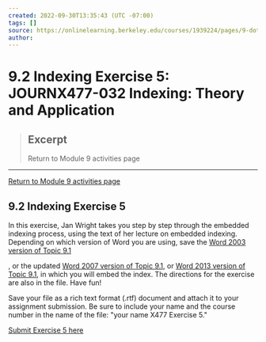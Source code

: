 ```yaml
---
created: 2022-09-30T13:35:43 (UTC -07:00)
tags: []
source: https://onlinelearning.berkeley.edu/courses/1939224/pages/9-dot-2-indexing-exercise-5
author: 
---
```


# 9.2 Indexing Exercise 5: JOURNX477-032 Indexing: Theory and Application

> ## Excerpt
> Return to Module 9 activities page

---
[Return to Module 9 activities page](https://onlinelearning.berkeley.edu/courses/1939224/pages/module-9 "Module 9")

## 9.2 Indexing Exercise 5

In this exercise, Jan Wright takes you step by step through the embedded indexing process, using the text of her lecture on embedded indexing. Depending on which version of Word you are using, save the [Word 2003 version of Topic 9.1](https://onlinelearning.berkeley.edu/courses/1939224/files/233565731/download?wrap=1 "m9_ex5_word2003.doc")

, or the updated [Word 2007 version of Topic 9.1](https://onlinelearning.berkeley.edu/courses/1939224/files/233565733/download?wrap=1 "m9_ex5_word2007.doc"), or [Word 2013 version of Topic 9.1](https://onlinelearning.berkeley.edu/courses/1939224/files/233565915/download?wrap=1 "m9-ex5-word2013.doc"), in which you will embed the index. The directions for the exercise are also in the file. Have fun!

Save your file as a rich text format (.rtf) document and attach it to your assignment submission. Be sure to include your name and the course number in the name of the file: "your name X477 Exercise 5."

[Submit Exercise 5 here](https://onlinelearning.berkeley.edu/courses/1939224/assignments/26460024 "Indexing Exercise 5")
